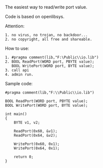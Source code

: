 The easiest way to read/write port value.

Code is based on openlibsys.

Attention:

    1. no virus, no trojan, no backdoor... 
    2. no copyright, all free and shareable.

How to use:

    1. #pragma comment(lib,"F:\Public\\io.lib")
    2. BOOL ReadPort(WORD port, PBYTE value);
       BOOL WritePort(WORD port, BYTE value);
    3. call api
    4. admin run. 

Sample code:

    #pragma comment(lib,"F:\\Public\\io.lib")

    BOOL ReadPort(WORD port, PBYTE value);
    BOOL WritePort(WORD port, BYTE value);

    int main()
    {
        BYTE v1, v2;

        ReadPort(0x60, &v1);
        ReadPort(0x64, &v2);

        WritePort(0x60, 0x1);
        WritePort(0x64, 0x1);

        return 0;
    }
